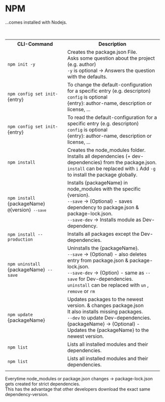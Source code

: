 <h1>NPM</h1>
<p>
...comes installed with Nodejs.
</p>
<br>
<table>
<tr>
<th>CLI-Command</th>
<th>Description</th>
</tr>
<tr>
<td><code>npm init -y<code></td>
<td>
Creates the package.json File.<br>
Asks some question about the project (e.g. author)<br>
<code>-y</code> is optional -> Answers the question with the defaults.
</td>
</tr>
<tr>
<td><code>npm config set init-</code>{entry}</td>
<td>
To change the default-configuration for a specific entry (e.g. descripton)<br>
<code>config</code> is optional<br>
{entry}: author-name, description or license, ...
</td>
</tr>
<tr>
<td><code>npm config set init-</code>{entry}</td>
<td>
To read the default-configuration for a specific entry (e.g. descripton)<br>
<code>config</code> is optional<br>
{entry}: author-name, description or license, ...
</td>
</tr>
<tr>
<td><code>npm install</code></td>
<td>
Creates the node_modules folder.
Installs all dependencies (+ dev-dependencies) from the package.json.<br>
<code>install</code> can be replaced with <code>i</code>
Add <code>-g</code> to install the package globally.
</td>
</tr>
<tr>
<td><code>npm install</code> {packageName}<code> @</code>{version}<code> <code>--save</code></code></td>
<td>
Installs {packageName} in node_modules with the specific {version}.<br>
<code>--save</code> -> (Optional) - saves dependency to package.json & package-lock.json.<br>
<code>--save-dev</code> -> Installs module as Dev-dependency.
</td>
</tr>
<tr>
<td><code>npm install --production</code></td>
<td>
Installs all packages except the Dev-dependencies.
</td>
</tr>
<tr>
<td><code>npm uninstall </code>{packageName}<code> --save</code></td>
<td>
Uninstalls the {packageName}.<br>
<code>--save</code> -> (Optional) - also deletes entry from package.json & package-lock.json. <br>
<code>--save-dev</code> -> (Option) - same as <code>--save</code> for Dev-dependencies.<br>
<code>uninstall</code> can be replaced with <code>un</code> , <code>remove</code> or <code>rm</code>
</td>
</tr>
<tr>
<td><code>npm update</code> {packageName}</td>
<td>
Updates packages to the newest version. & changes package.json<br>
It also installs missing packages.<br>
<code>--dev</code> to update Dev-dependencies.<br>
{packageName} -> (Optional) - Updates the {packageName} to the newest version.
</td>
</tr>
<tr>
<td><code>npm list</code></td>
<td>Lists all installed modules and their dependencies.</td>
</tr>
<tr>
<td><code>npm list</code></td>
<td>Lists all installed modules and their dependencies.</td>
</tr>
<tr>
<td></td><td></td>
</tr>
</table>
<p>Everytime node_modules or package.json changes -> package-lock.json gets created for strict dependencies.<br>
This has the advantage that other developers download the exact same dependency-version.<br>
</p>
